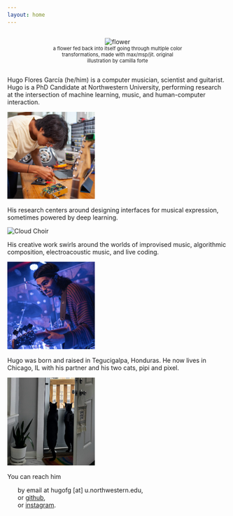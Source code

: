 ```yaml
---
layout: home
---
```


<div style="text-align: center;">
  <figure style="display: inline-block; width: 300px; text-align: center;">
    <img src="/assets/img/flower.gif" alt="flower" width="300"/>
    <figcaption style="font-size: 0.8em;">a flower fed back into itself going through multiple color transformations, made with max/msp/jit. original illustration by camilla forte</figcaption>
  </figure>
</div>

<div class="container">
  <div class="row">
    <p>Hugo Flores García (he/him) is a computer musician, scientist and guitarist. Hugo is a PhD Candidate at Northwestern University, performing research at the intersection of machine learning, music, and human-computer interaction. 
    </p>
    <img src="/assets/img/me.jpeg" alt="Hugo Flores García" width="200"/>
  </div>

  <div class="row">
    <p>His research centers around designing interfaces for musical expression, sometimes powered by deep learning.</p>
    <img src="/assets/img/cloudchoir.gif" alt="Cloud Choir" width="200"/>
  </div>

  <div class="row">
    <p>His creative work swirls around the worlds of improvised music, algorithmic composition, electroacoustic music, and live coding.</p>
    <img src="/assets/img/bassface.jpg" alt="Bass Face" width="200"/>
  </div>
<!-- 
  <div class="row">
    <p>Hugo was born and raised in Tegucigalpa, Honduras.</p>
    <img src="/assets/img/honduras-home.jpg" alt="Honduras Home" width="200"/>
  </div> -->

  <div class="row">
    <p>Hugo was born and raised in Tegucigalpa, Honduras. He now lives in Chicago, IL with his partner and his two cats, pipi and pixel.</p>
    <img src="/assets/img/cats.jpg" alt="Cats" width="200"/>
  </div>
</div>


You can reach him
<ul style="list-style-type:none">
  <li> by email at hugofg [at] u.northwestern.edu,  </li>
  <li> or <a href="https://github.com/hugofloresgarcia">github</a>,   </li>
  <li> or <a href="https://instagram.com/hugofloresgarcia">instagram</a>.    </li>
</ul>
  
  
  